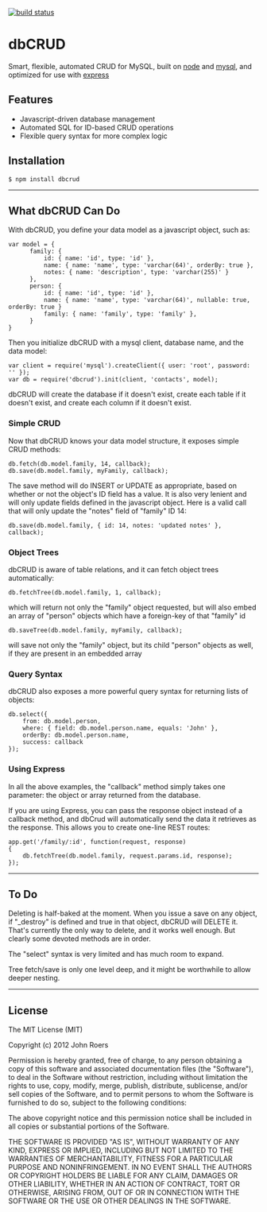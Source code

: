[![build status](https://secure.travis-ci.org/johnroers/dbCRUD.png)](http://travis-ci.org/johnroers/dbCRUD)
# dbCRUD
      
  Smart, flexible, automated CRUD for MySQL, built on [node](http://nodejs.org)
  and [mysql](https://github.com/felixge/node-mysql),
  and optimized for use with [express](http://expressjs.com/)


## Features

  * Javascript-driven database management
  * Automated SQL for ID-based CRUD operations
  * Flexible query syntax for more complex logic


## Installation

    $ npm install dbcrud

----

## What dbCRUD Can Do

 With dbCRUD, you define your data model as a javascript object, such as:

    var model = {
          family: {
              id: { name: 'id', type: 'id' },
              name: { name: 'name', type: 'varchar(64)', orderBy: true },
              notes: { name: 'description', type: 'varchar(255)' }
          },
          person: {
              id: { name: 'id', type: 'id' },
              name: { name: 'name', type: 'varchar(64)', nullable: true, orderBy: true }
              family: { name: 'family', type: 'family' },
          }
    }

  Then you initialize dbCRUD with a mysql client, database name, and the data model:

    var client = require('mysql').createClient({ user: 'root', password: '' });
    var db = require('dbcrud').init(client, 'contacts', model);

  dbCRUD will create the database if it doesn't exist, create each table if it doesn't exist,
  and create each column if it doesn't exist.

### Simple CRUD

  Now that dbCRUD knows your data model structure, it exposes simple CRUD methods:

    db.fetch(db.model.family, 14, callback);
    db.save(db.model.family, myFamily, callback);

  The save method will do INSERT or UPDATE as appropriate, based on whether or not the object's
  ID field has a value.  It is also very lenient and will only update fields defined in the
  javascript object.  Here is a valid call that will only update the "notes" field of "family"
  ID 14:

    db.save(db.model.family, { id: 14, notes: 'updated notes' }, callback);

### Object Trees

  dbCRUD is aware of table relations, and it can fetch object trees automatically:

    db.fetchTree(db.model.family, 1, callback);

  which will return not only the "family" object requested, but will also embed an array of
  "person" objects which have a foreign-key of that "family" id

    db.saveTree(db.model.family, myFamily, callback);

  will save not only the "family" object, but its child "person" objects as well, if they are
  present in an embedded array

### Query Syntax

  dbCRUD also exposes a more powerful query syntax for returning lists of objects:

    db.select({
        from: db.model.person,
        where: { field: db.model.person.name, equals: 'John' },
        orderBy: db.model.person.name,
        success: callback
    });

### Using Express

  In all the above examples, the "callback" method simply takes one parameter: the object or array
  returned from the database.

  If you are using Express, you can pass the response object instead of a callback method, and
  dbCrud will automatically send the data it retrieves as the response.  This allows you to create
  one-line REST routes:

    app.get('/family/:id', function(request, response)
    {
        db.fetchTree(db.model.family, request.params.id, response);
    });

----

## To Do

  Deleting is half-baked at the moment.  When you issue a save on any object, if "_destroy" is defined
  and true in that object, dbCRUD will DELETE it.  That's currently the only way to delete, and it
  works well enough.  But clearly some devoted methods are in order.

  The "select" syntax is very limited and has much room to expand.

  Tree fetch/save is only one level deep, and it might be worthwhile to allow deeper nesting.

----

## License 

The MIT License (MIT)

Copyright (c) 2012 John Roers

Permission is hereby granted, free of charge, to any person obtaining a copy of this software and associated documentation files (the "Software"), to deal in the Software without restriction, including without limitation the rights to use, copy, modify, merge, publish, distribute, sublicense, and/or sell copies of the Software, and to permit persons to whom the Software is furnished to do so, subject to the following conditions:

The above copyright notice and this permission notice shall be included in all copies or substantial portions of the Software.

THE SOFTWARE IS PROVIDED "AS IS", WITHOUT WARRANTY OF ANY KIND, EXPRESS OR IMPLIED, INCLUDING BUT NOT LIMITED TO THE WARRANTIES OF MERCHANTABILITY, FITNESS FOR A PARTICULAR PURPOSE AND NONINFRINGEMENT. IN NO EVENT SHALL THE AUTHORS OR COPYRIGHT HOLDERS BE LIABLE FOR ANY CLAIM, DAMAGES OR OTHER LIABILITY, WHETHER IN AN ACTION OF CONTRACT, TORT OR OTHERWISE, ARISING FROM, OUT OF OR IN CONNECTION WITH THE SOFTWARE OR THE USE OR OTHER DEALINGS IN THE SOFTWARE.